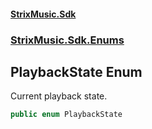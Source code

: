 #### [StrixMusic.Sdk](./index.md 'index')
### [StrixMusic.Sdk.Enums](./StrixMusic-Sdk-Enums.md 'StrixMusic.Sdk.Enums')
## PlaybackState Enum
Current playback state.  
```csharp
public enum PlaybackState
```
